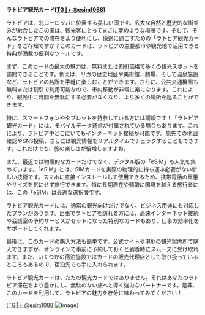 **ラトビア観光カード[[TG💪+ @esim1088](https://t.me/s/esim1088)]**

ラトビアは、北ヨーロッパに位置する美しい国です。広大な自然と歴史的な街並みが融合したこの国は、観光客にとってまさに夢のような場所です。そして、そんなラトビアでの滞在をより便利にし、快適に過ごすための「ラトビア観光カード」をご存知ですか？このカードは、ラトビアの主要都市や観光地で活用できる特典が満載の便利なツールです。

まず、このカードの最大の魅力は、無料または割引価格で多くの観光スポットを訪問できることです。例えば、リガの歴史地区や美術館、劇場、そして温泉施設など、ラトビアの名所を手軽に楽しむことができます。さらに、公共交通機関も無料または割引で利用可能なので、市内移動が非常に楽になります。これにより、観光中に時間を無駄にする必要がなくなり、より多くの場所を巡ることができます。

特に、スマートフォンやタブレットを持参している方には朗報です！「ラトビア観光カード」には、モバイルデータ通信が付属されている場合もあります。これにより、ラトビア中どこにいてもインターネット接続が可能です。旅先での地図確認やSNS投稿、さらには観光情報をリアルタイムでチェックすることもできます。これだけでも、旅の楽しさが倍増しますよね。

また、最近では物理的なカードだけでなく、デジタル版の「eSIM」も人気を集めています。「eSIM」とは、SIMカードを実際の物理的に持ち運ぶ必要がない新しい技術です。スマホに直接インストールして使用できるため、携帯電話の重量やサイズを気にせず旅行できます。特に長期滞在や頻繁に国境を越える旅行者には、この「eSIM」は最適な選択肢です。

ラトビア観光カードには、通常の観光向けだけでなく、ビジネス用途にも対応したプランがあります。出張でラトビアを訪れる方には、高速インターネット接続や会議室の予約サービスがセットになった特別なカードもあり、仕事の効率化をサポートしてくれます。

最後に、このカードの購入方法も簡単です。公式サイトや現地の観光案内所で購入できますが、オンラインで事前に予約しておくと到着時にスムーズに受け取れます。また、いくつかの宿泊施設ではカードの販売代理店として取り扱っているところもあるので、宿泊先でも手に入れられます。

ラトビア観光カードは、ただの観光カードではありません。それはあなたのラトビア滞在をより豊かにし、無駄のない旅へと導く強力なパートナーです。是非、このカードを利用して、ラトビアの魅力を存分に味わってみてください！

[[TG💪+ @esim1088](https://t.me/s/esim1088) ![Image](https://i.postimg.cc/Y0z9fWf4/image.png)]